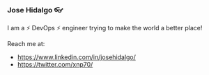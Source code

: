 ### Jose Hidalgo  👓

I am a ⚡ DevOps ⚡ engineer trying to make the world a better place!

Reach me at: 
- https://www.linkedin.com/in/josehidalgo/
- https://twitter.com/xnp70/
